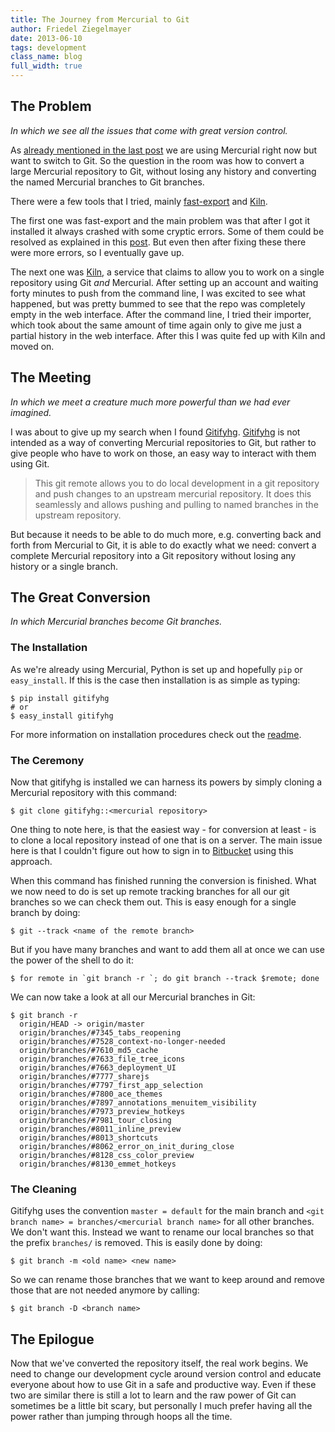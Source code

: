 ```yaml
---
title: The Journey from Mercurial to Git
author: Friedel Ziegelmayer
date: 2013-06-10
tags: development
class_name: blog
full_width: true
---
```



## The Problem
*In which we see all the issues that come with great version control.*

As [already mentioned in the last post](/blog/2013/06/moving-from-mercurial-to-git/) we are using Mercurial right now but want to switch to Git. So the question in the room was how to convert a large Mercurial repository to Git, without losing any history and converting the named Mercurial branches to Git branches.

There were a few tools that I tried, mainly [fast-export] and [Kiln].

The first one was fast-export and the main problem was that after I got it installed it always crashed with some cryptic errors. Some of them could be resolved as explained in this [post](http://www.mehdi-khalili.com/migrating-from-mercurial-to-git). But even then after fixing these there were more errors, so I eventually gave up.

The next one was [Kiln], a service that claims to allow you to work on a single repository using Git *and* Mercurial. After setting up an account and waiting forty minutes to push from the command line, I was excited to see what happened, but was pretty bummed to see that the repo was completely empty in the web interface. After the command line, I tried their importer, which took about the same amount of time again only to give me just a partial history in the web interface. After this I was quite fed up with Kiln and moved on.


## The Meeting

*In which we meet a creature much more powerful than we had ever imagined.*

I was about to give up my search when I found [Gitifyhg]. [Gitifyhg] is not intended as a way of converting Mercurial repositories to Git, but rather to give people who have to work on those, an easy way
to interact with them using Git.

> This git remote allows you to do local development in a git repository and push changes to an upstream mercurial repository. It does this seamlessly and allows pushing and pulling to named branches in the upstream repository.

But because it needs to be able to do much more, e.g. converting back and forth from Mercurial to Git, it is able to do exactly what we need: convert a complete Mercurial repository into a Git repository without losing any history or a single branch.


## The Great Conversion

*In which Mercurial branches become Git branches.*

### The Installation

As we're already using Mercurial, Python is set up and hopefully `pip` or `easy_install`. If this is the case then installation is as simple as typing:

    $ pip install gitifyhg
    # or
    $ easy_install gitifyhg

For more information on installation procedures check out the [readme](https://github.com/buchuki/gitifyhg#install).


### The Ceremony

Now that gitifyhg is installed we can harness its powers by simply cloning a Mercurial repository with this command:

    $ git clone gitifyhg::<mercurial repository>

One thing to note here, is that the easiest way - for conversion at least - is to clone a local repository instead of one that is on a server. The main issue here is that I couldn't figure out how to sign in to [Bitbucket] using this approach.

When this command has finished running the conversion is finished. What we now need to do is set up remote tracking branches for all our git branches so we can check them out. This is easy enough for a single branch by doing:

    $ git --track <name of the remote branch>

But if you have many branches and want to add them all at once we can use the power of the shell to do it:

    $ for remote in `git branch -r `; do git branch --track $remote; done

We can now take a look at all our Mercurial branches in Git:

    $ git branch -r
      origin/HEAD -> origin/master
      origin/branches/#7345_tabs_reopening
      origin/branches/#7528_context-no-longer-needed
      origin/branches/#7610_md5_cache
      origin/branches/#7633_file_tree_icons
      origin/branches/#7663_deployment_UI
      origin/branches/#7777_sharejs
      origin/branches/#7797_first_app_selection
      origin/branches/#7800_ace_themes
      origin/branches/#7897_annotations_menuitem_visibility
      origin/branches/#7973_preview_hotkeys
      origin/branches/#7981_tour_closing
      origin/branches/#8011_inline_preview
      origin/branches/#8013_shortcuts
      origin/branches/#8062_error_on_init_during_close
      origin/branches/#8128_css_color_preview
      origin/branches/#8130_emmet_hotkeys


### The Cleaning

Gitifyhg uses the convention `master = default` for the main branch and `<git branch name> = branches/<mercurial branch name>` for all other branches. We don't want this. Instead we want to rename our local branches so that the prefix `branches/` is removed. This is easily done by doing:

    $ git branch -m <old name> <new name>

So we can rename those branches that we want to keep around and remove those that are not needed anymore by calling:

    $ git branch -D <branch name>


## The Epilogue

Now that we've converted the repository itself, the real work begins. We need to change our development cycle around version control and educate everyone about how to use Git in a safe and productive way. Even if these two are similar there is still a lot to learn and the raw power of Git can sometimes be a little bit scary, but personally I much prefer having all the power rather than jumping through hoops all the time.

[fast-export]: https://github.com/frej/fast-export
[Kiln]: http://www.fogcreek.com/kiln/
[Hg-Git]: http://hg-git.github.io/
[gitifyhg]: https://github.com/buchuki/gitifyhg
[Bitbucket]: https://bitbucket.org/
